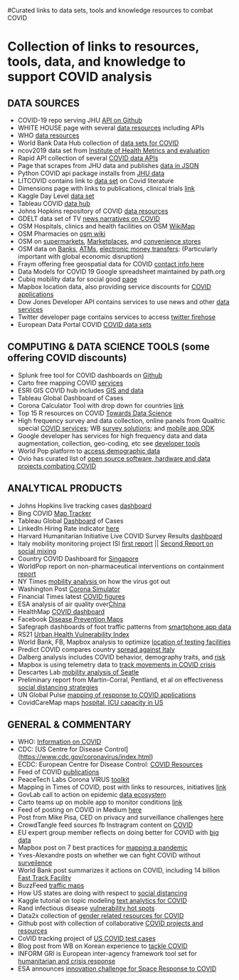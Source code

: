 #Curated links to data sets, tools and knowledge resources to combat COVID

# Collection of links to resources, tools, data, and knowledge to support COVID analysis

## DATA SOURCES

* COVID-19 repo serving JHU [API on Github](https://github.com/mathdroid/covid-19-api) 
* WHITE HOUSE page with several [data resources](https://pages.semanticscholar.org/coronavirus-research) including APIs
* WHO [data resources](https://www.who.int/emergencies/diseases/novel-coronavirus-2019/global-research-on-novel-coronavirus-2019-ncov)
* World Bank Data Hub collection of [data sets for COVID](https://datacatalog.worldbank.org/search?search_api_views_fulltext_op=AND&f%5B0%5D=field_collection_field%3A2026&cid=dec_tt_data_en_ext.) 
* ncov2019 data set from [Institute of Health Metrics and evaluation](https://github.com/beoutbreakprepared/nCoV2019)
* Rapid API collection of several [COVID data APIs](https://rapidapi.com/collection/coronavirus-covid-19)
* Page that scrapes from JHU data and publishes [data in JSON](http://cvapi.zognet.net/)
* Python COVID api package installs from [JHU data](https://pypi.org/project/covid-data-api/)
* LITCOVID contains link to [data set](https://www.ncbi.nlm.nih.gov/research/coronavirus/) on Covid literature
* Dimensions page with links to publications, clinical trials [link](https://docs.google.com/spreadsheets/d/1-kTZJZ1GAhJ2m4GAIhw1ZdlgO46JpvX0ZQa232VWRmw/edit#gid=2034285255)
* Kaggle Day Level [data set](https://www.kaggle.com/sudalairajkumar/novel-corona-virus-2019-dataset)
* Tableau COVID [data hub](https://www.tableau.com/covid-19-coronavirus-data-resources)
* Johns Hopkins repository of COVID [data resources](https://github.com/CSSEGISandData/COVID-19)
* GDELT data set of TV [news narratives on COVID](https://blog.gdeltproject.org/a-new-dataset-for-exploring-the-coronavirus-narrative-on-television-news/)
* OSM Hospitals, clinics and health facilities on OSM [WikiMap](https://wiki.openstreetmap.org/wiki/Key:healthcare)
* OSM Pharmacies on [osm wiki](https://wiki.openstreetmap.org/wiki/Tag:amenity%3Dpharmacy)
* OSM on [supermarkets](https://wiki.openstreetmap.org/wiki/Tag:shop%3Dsupermarket), [Marketplaces](https://wiki.openstreetmap.org/wiki/Tag:amenity%3Dmarketplace), and [convenience stores](https://wiki.openstreetmap.org/wiki/Tag:shop%3Dconvenience)
* OSM data on [Banks](https://wiki.openstreetmap.org/wiki/Tag:amenity%3Dbank), [ATMs](https://wiki.openstreetmap.org/wiki/Tag:amenity%3Datm), [electronic money transfers](https://wiki.openstreetmap.org/wiki/Tag:amenity%3Dmoney_transfer): (Particularly important with global economic disruption)
* Fraym offering free geospatial data for COVID [contact info here](https://www.linkedin.com/feed/update/urn:li:activity:6646424077743513602/)
* Data Models for COVID 19 Google spreadsheet maintained by path.org 
* Cubiq mobility data for social good [page](https://www.cuebiq.com/about/data-for-good/) 
* Mapbox location data, also providing service discounts for [COVID applications](https://www.mapbox.com/?utm_medium=sem&utm_source=google&utm_campaign=sem|google|brand|chko-googlesearch-pr01-mapboxbrand-br.broad-us-landingpage-search&utm_term=brand&utm_content=chko-googlesearch-pr01-mapboxbrand-br.broad-us-landingpage-search&gclid=EAIaIQobChMImJe5pZWv6AIVGGKGCh2OMQTpEAAYASAAEgI_AvD_BwE)
* Dow Jones Developer API contains services to use news and other [data services](https://developer.dowjones.com/site/global/home/index.gsp)
* Twitter developer page contains services to access [twitter firehose](https://developer.twitter.com/)
* European Data Portal COVID [COVID data sets](https://www.europeandataportal.eu/en/highlights/covid-19)

## COMPUTING & DATA SCIENCE TOOLS (some offering COVID discounts)

* Splunk free tool for COVID dashboards on [Github](https://github.com/splunk/corona_virus)
* Carto free mapping COVID [services](https://carto.com/blog/carto-free-for-fight-against-coronavirus/)
* ESRI GIS COVID hub includes [GIS and data ](https://coronavirus-resources.esri.com/?adumkts=industry_solutions&aduse=local_state&aduc=email&adum=list&utm_Source=email&aduca=mi_smart_communities&aduco=coronavirus_hub_resources&adut=950533&adupt=awareness&sf_id=7015x000000iQIAAA2&aducp=operational_second_body_text)
* Tableau Global Dashboard of Cases
* Corona Calculator Tool with drop down for countries [link](https://corona-calculator.herokuapp.com/?fbclid=IwAR0fF4jPz1mtsYBFyucSt5njav7RX9Ti-K1L2OiEnZu2ffJ4HbpjEOlRamw)
* Top 15 R resources on COVID [Towards Data Science](https://towardsdatascience.com/top-5-r-resources-on-covid-19-coronavirus-1d4c8df6d85f)
* High frequency survey and data collection, online panels from Qualtric special [COVID services](shttps://www.qualtrics.com/here-to-help/); WB [survey solutions](http://surveys.worldbank.org/capi); and [mobile app ODK](https://dataforgood.fb.com/tools/disease-prevention-maps/)
* Google developer has services for high frequency data and data augmentation, collection, geo-coding, etc see [developer tools](https://developers.google.com/products/develop)
* World Pop platform to [access demographic data](https://www.portal.worldpop.org/demographics/)
* Ovio has curated list of [open source software, hardware and data projects combating COVID](https://explore.ovio.org/covid-19/)

## ANALYTICAL PRODUCTS

* Johns Hopkins live tracking cases [dashboard](https://www.arcgis.com/apps/opsdashboard/index.html#/bda7594740fd40299423467b48e9ecf6)
* Bing COVID [Map Tracker](https://www.bing.com/covid)
* Tableau Global [Dashboard](https://www.tableau.com/covid-19-coronavirus-data-resources) of Cases
* LinkedIn Hiring Rate indicator [here](https://www.linkedin.com/posts/guyberger_covid19-activity-6646910155525103616-tN0A/)
* Harvard Humanitarian Initiative Live COVID Survey Results [dashboard](https://app.powerbi.com/view?r=eyJrIjoiODZjNDhmYjAtZGQ3Zi00MDRlLTllNzctYTRjMmI4MTU5YWUyIiwidCI6IjZmZmEyMmY0LTQ1NjgtNDEwNS1hZDQzLTJlM2FkNDcyNjk1NyIsImMiOjN9)
* Italy mobility monitoring project ISI [first report](https://covid19mm.github.io/in-progress/2020/03/13/first-report-assessment.html) || [Second Report on social mixing](https://covid19mm.github.io/in-progress/2020/03/25/second-report.html)
* Country COVID Dashboard for [Singapore](https://co.vid19.sg/) 
* WorldPop report on non-pharmaceutical interventions on containment [report](https://www.worldpop.org/events/COVID_NPI)
* NY Times [mobility analysis ](https://www.nytimes.com/interactive/2020/03/22/world/coronavirus-spread.html?referringSource=articleShare) on how the virus got out
* Washington Post [Corona Simulator](https://www.washingtonpost.com/graphics/2020/world/corona-simulator/) 
* Financial Times latest [COVID figures](https://www.ft.com/coronavirus-latest)
* ESA analysis of air quality over[China](https://www.esa.int/Applications/Observing_the_Earth/Copernicus/Sentinel-5P/COVID-19_nitrogen_dioxide_over_China)
* HealthMap [COVID dashboard](https://www.healthmap.org/covid-19/)
* Facebook [Disease Prevention Maps](https://dataforgood.fb.com/tools/disease-prevention-maps/)
* Safegraph dashboards of foot traffic patterns from [smartphone app data](https://www.safegraph.com/dashboard/covid19-commerce-patterns?utm_source=newsletter&utm_medium=email&utm_campaign=covid_dashboard) 
* RS21 [Urban Health Vulnerability Index](https://covid.rs21.io/)
* World Bank, FB, Mapbox analysis to optimize [location of testing facilities](https://datapartnership.org/updates/covid19-and-public-private-data-partnerships/?utm_content=buffer8171f&utm_medium=social&utm_source=linkedin.com&utm_campaign=buffer)
* Predict COVID compares country [spread against Italy](https://predictcovid.com/) 
* Dalberg analysis includes COVID behavior, demography traits, and [risk](https://dai-global-digital.com/covid-19-data-analysis-part-1-demography-behavior-and-environment.html) 
* Mapbox is using telemetry data to [track movements in COVID crisis](https://blog.mapbox.com/movement-changes-around-the-world-from-covid-19-cc79db7e04c7)
* Descartes Lab [mobility analysis of Seatle](https://www-geekwire-com.cdn.ampproject.org/c/s/www.geekwire.com/2020/pandemic-data-mining-underscores-importance-social-distancing-china-seattle/amp/)
* Preliminary report from Martin-Corral, Pentland, et al on effectiveness [social distancing strategies](https://covid-19-sds.github.io/)
* UN Global Pulse [mapping of response to COVID applications](https://www.unglobalpulse.org/2020/03/mapping-the-landscape-of-artificial-intelligence-applications-against-covid-19/)
* CovidCareMap maps [hospital, ICU capacity in US](https://www.covidcaremap.org/maps/us-healthcare-system-capacity/#3.5/38/-96)



## GENERAL & COMMENTARY

* WHO: [Information on COVID](https://www.who.int/emergencies/diseases/novel-coronavirus-2019)
* CDC: [US Centre for Disease Control] (https://www.cdc.gov/coronavirus/index.html)
* ECDC: European Centre for Disease Control: [COVID Resources](https://www.ecdc.europa.eu/en/novel-coronavirus-china) 
* Feed of COVID [publications](https://www.meta.org/feed-previews/covid-19/af84352b-285c-4b73-9254-41610da4413b) 
* PeaceTech Labs Corona VIRUS [toolkit](https://www.peacetechlab.org/coronavirus)
* Mapping in Times of COVID, post with links to resources, initiatives [link](https://blog.mapillary.com/update/2020/03/19/Mapping_in_the_Times_of_Covid-19_and_How_You_Can_H.html)
* GovLab call to action on epidemic [data ecosystem](https://medium.com/data-stewards-network/a-call-for-action-813669f32244)
* Carto teams up on mobile app to monitor conditions [link](https://carto.com/blog/carto-develops-app-against-coronavirus/)
* Feed of posting on COVID in Medium [here](https://medium.com/tag/covid19/latest)
* Post from Mike Pisa, CED on privacy and surveillance challenges [here](https://www.cgdev.org/blog/covid-19-information-problems-and-digital-surveillance)
* CrowdTangle feed sources fb Instragram content on [COVID](https://apps.crowdtangle.com/public-hub/covid19)
* EU expert group member reflects on doing better for COVID with [big data](https://www.linkedin.com/pulse/we-can-do-better-big-data-social-good-should-richard-benjamins/)
* Mapbox post on 7 best practices for [mapping a pandemic](https://blog.mapbox.com/7-best-practices-for-mapping-a-pandemic-9f203576a132)
* Yves-Alexandre posts on whether we can fight COVID without [surveilence ](https://cpg.doc.ic.ac.uk/blog/fighting-covid-19/) 
* World Bank post summarizes it actions on COVID, including 14 billion [Fast Track Facility](https://blogs.worldbank.org/voices/march-21-2020-end-week-update-focus-covid-19) 
* BuzzFeed [traffic maps](https://www-buzzfeednews-com.cdn.ampproject.org/c/s/www.buzzfeednews.com/amphtml/peteraldhous/coronavirus-traffic-maps-cities)
* How US states are doing with respect to [social distancing](https://www.nytimes.com/interactive/2020/03/23/opinion/coronavirus-economy-recession.html)
* Kaggle tutorial on topic modeling [text analytics for COVID](https://www.kaggle.com/danielwolffram/topic-modeling-finding-related-articles)
* Rand infectious disease [vulnerability hot spots](https://www.rand.org/pubs/research_reports/RR1605.html)
* Data2x collection of [gender related resources for COVID](https://data2x.org/resource-center/gender-and-data-resources-related-to-covid-19/)
* Github post with collection of collaborative [COVID projects and resources](https://github.blog/2020-03-23-open-collaboration-on-covid-19/)
* CoVID tracking project of [US COVID test cases](https://covidtracking.com/)
* Blog post from WB on Korean experience to [tackle COVID](https://blogs.worldbank.org/eastasiapacific/koreas-response-covid-19-early-lessons-tackling-pandemic)
* INFORM GRI is European inter-agency framework tool set for [humanitarian and crisis response](https://drmkc.jrc.ec.europa.eu/inform-index/) 
* ESA announces [innovation challenge for Space Response to COVID](https://business.esa.int/funding/invitation-to-tender/space-response-to-covid-19-outbreak)



